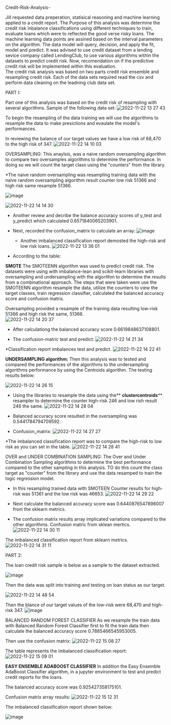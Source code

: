  Credit-Risk-Analysis-
 
   Jill requested data preperation, statisical reasoning and machine learning applied to a credit report. The Purpose of this analysis was determine the credit risk inbalance classifications using different techniques to train, evaluate loans which were to reflected the good verse risky loans. The machine learning data points are assined based on the interval parameters on the algorithm. The data model will query, decision, and apply the fit, model and predict. 
   It was advised to use credit dataset from a lending sevice company called LendingClub, to use various algorithms within the datasets to predict credit risk. Now, recomendation on if the predictive credit risk will be implemented within this evaluation.   
The credit risk analysis was based on two parts credit risk ensemble and resampling credit risk.  Each of the data sets required read the csv and perform data cleaning on the leadning club data set. 
 
 PART I:
 
Part one of this analysis was based on the credit risk of resampling with several algorithms.   Sample of the following data set:
   ![2022-11-22 13 27 43](https://user-images.githubusercontent.com/107796290/203392959-c16b1837-5ca0-4cf8-b90f-f66f7eaf256b.png)
   
To begin the resampling of the data training we will use the algorithms to resample the data to make presictions and evaulate the model's performances.
   
In reviewing the balance of our target values we have a low risk of 68,470 to the high risk of 347. 
   ![2022-11-22 14 10 03](https://user-images.githubusercontent.com/107796290/203401123-cf8ccf5f-b896-4d00-9b00-3ae16873b5b0.png)
   
 OVERSAMPLING:
This anaylsis, was a naive random oversampling algorithm to compare two oversamples algorithms to determine the performance. In doing so we will count the target class using the "counters" from the library. 
  
  *The naive random oversampling was resampling training data with the naive random oversampling algorithm result counter low risk 51366 and high risk same resample 51366. 
  
  ![image](https://user-images.githubusercontent.com/107796290/203409713-2aac84e9-4da6-4352-a066-2c4220489f18.png)

  
  ![2022-11-22 14 14 30](https://user-images.githubusercontent.com/107796290/203402123-7ae49377-2cb2-4eab-bd48-ae1a90758eaf.png)

* Another review and decribe the balance accuracy scores of y_test and y_predict which calculated 0.6571840065203901. 
 
 * Next, recorded the confusion_matrix to calculate an array:
  ![image](https://user-images.githubusercontent.com/107796290/203402614-6845fd59-c6e0-494e-850a-8571838e197e.png)

   * Another imbalanced classification report demosted the high-risk and low risk loans. 
  ![2022-11-22 13 36 01](https://user-images.githubusercontent.com/107796290/203394571-34cbe97b-3761-4931-bd8b-8ee067b72933.png)

  - According to the table:



**SMOTE** 
The SMOTEENN algorithm was used to predict credit risk. The datasets were using with imbalance-lean and scikit-learn libraries with oversampling and undersampling with the algorithm to determine the results from a combinational approach. The steps that were taken were use the SMOTEENN algorithm resample the data, utilize the counters to view the target classes, train regression classifier, calculated the balanced accuracy score and confusion matrix. 


Oversampling provided a resample of the training data resulting low-risk 51366 and high risk the same, 51366.  
![2022-11-22 14 20 37](https://user-images.githubusercontent.com/107796290/203402948-a8f380b7-1879-4b70-a695-a8649f0cb7b9.png)

* After calculationg the balanced accuracy score 0.6619848637108801.

* The confusion-matric test and predict: 
 ![2022-11-22 14 21 34](https://user-images.githubusercontent.com/107796290/203403054-9eef61ea-df79-403f-9b89-a73e014ffc9f.png)

*Classification report imbalances test and predict.
![2022-11-22 14 22 41](https://user-images.githubusercontent.com/107796290/203403246-e61b4923-6d50-48fd-a3dd-a455820f216c.png)

**UNDERSAMPLING algorithm:**
Then this analysis was to tested and compared the performances of the algorithms to the undersampling algorithms performance by using the Centroids algorithm. The testing results below:

![2022-11-22 14 26 15](https://user-images.githubusercontent.com/107796290/203403929-b7548719-8cad-4529-b526-c3b74c9a0fc9.png)

* Using the libraries to resample the data using the** **clustercentroids**** resampler to determine the counter high-risk 246 and low rish result 246 the same. 
![2022-11-22 14 28 04](https://user-images.githubusercontent.com/107796290/203404163-6d6b5ac7-f9fd-4fc9-beb8-ec72daee2c11.png)

* Balanced accuracy score resulted in the oversampling was 0.5441784794709592.

* Confusion_matrix:
![2022-11-22 14 27 27](https://user-images.githubusercontent.com/107796290/203404089-15ae40ec-f656-4750-8019-c3ad09f1b58e.png)
 
*The imbalanced classification report was to compare the high-risk to low risk as you can set in the table.
![2022-11-22 14 28 41](https://user-images.githubusercontent.com/107796290/203404251-c53f0e43-5f14-41b4-8f14-457706ebc83a.png)

OVER and UNDER COMBINATION SAMPLING:
The Over and Under Combination Sampling algorithms to determine the best performance compared to the other sampling in this analysis. TO do this count the class target as "counter" from the library and use the data resamped to train the logic regression model.

* In this resampling trained data with SMOTEEN Counter results for high-risk was 51361 and the low risk was 46653. 
![2022-11-22 14 29 22](https://user-images.githubusercontent.com/107796290/203404371-460a7c94-489e-447d-bf85-cabdef649b0d.png)

* Next calculate the balanced accuracy score was 0.6440876547898007 from the sklearn metrics. 
 
* The confusion matrix results array implicated variations compared to the other algorithms. Confusion matric from sklean mertics. 
![2022-11-22 14 30 11](https://user-images.githubusercontent.com/107796290/203404484-4a995b65-e33f-4f63-a9f8-aabbe83ca8b3.png)

The imbalanced classification report from sklearn metrics. 
![2022-11-22 14 31 11](https://user-images.githubusercontent.com/107796290/203404661-42e76f21-20dc-4b24-a12c-b6b5bc9ed02a.png)


PART 2:

The loan credit risk sample is below as a sample to the dataset extracted. 

![image](https://user-images.githubusercontent.com/107796290/203407370-e9997744-633e-4dfe-b3cc-dbb92113c7a5.png)

Then the data was split into training and testing on loan status as our target.  


![2022-11-22 14 48 54](https://user-images.githubusercontent.com/107796290/203407771-9512ad0b-aa6b-45a9-82b7-7b0fe443394b.png)

Then the blance of our target values of the low-risk were 68,470 and high-risk 347. 
![image](https://user-images.githubusercontent.com/107796290/203408054-83c4ecb5-1a4e-4965-89b1-c7f0dd02bab2.png)


BALANCED RANDOM FOREST CLASSIFIER 
As we resample the train data with Balanced Random Forest Classifier first to fit the train data then calculate the balanced accuracy score 0.7885466545953005. 

Then use the confusion matrix: 
![2022-11-22 15 08 27](https://user-images.githubusercontent.com/107796290/203411279-9ad1b213-2cbf-4411-a17d-844250a4031e.png)

The table represents the imbalanced classification report:
![2022-11-22 15 09 01](https://user-images.githubusercontent.com/107796290/203411375-0f983ad3-dd0c-4c71-b07b-0933bb2f806d.png)


**EASY ENSEMBLE ADABOOST CLASSIFIER**
In addition the Easy Ensemble AdaBoost Classifier algorithm, in a jupyter environment to test and predict credit reports for the loans. 

The balanced accuracy score was 0.925427358175101.

Confusion matrix array results:
![2022-11-22 15 12 31](https://user-images.githubusercontent.com/107796290/203411973-f08a1d70-f902-4e80-a082-efa94053f88b.png)

The imbalanced classification report shown below:

![image](https://user-images.githubusercontent.com/107796290/203412227-d74d3dfa-3b58-4db6-b13f-da0913bda518.png)

